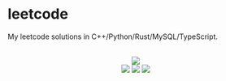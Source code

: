 # leetcode
My leetcode solutions in C++/Python/Rust/MySQL/TypeScript.

<div align="center">
<br/>
<img src="https://img.shields.io/badge/Solved-667/3189%20=%2020%25-blue.svg?style=flat-square" />
<br/>
<img src="https://img.shields.io/badge/Easy-282/803-5CB85D.svg?style=flat-square" />
<img src="https://img.shields.io/badge/Medium-299/1675-F0AE4E.svg?style=flat-square" />
<img src="https://img.shields.io/badge/Hard-86/711-D95450.svg?style=flat-square" />
</div>